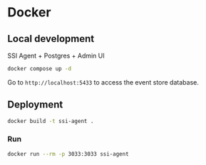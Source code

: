 # Docker

## Local development

SSI Agent + Postgres + Admin UI

```bash
docker compose up -d
```

Go to `http://localhost:5433` to access the event store database.

## Deployment

```bash
docker build -t ssi-agent .
```

### Run

```bash
docker run --rm -p 3033:3033 ssi-agent
```
